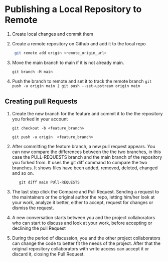 # Publishing a Local Repository to Remote
  1. Create local changes and commit them
  2. Create a remote repository on Github and add it to the local repo
     ```bash
      git remote add origin <remote_origin_url>
      ```
  3. Move the main  branch to main if it is not already main.
      ```
      git branch -M main 
      ```

  4. Push the branch to remote and set it to track the remote branch 
     `git push -u origin main | git push --set-upstream origin main`
     
     
  ## Creating  pull Requests
  1. Create the new branch for the feature and commit it to the the repository you forked in your account
      ```
      git checkout -b <feature_branch>
      ```

      ```
      git push -u origin  <feature_branch>
      ```
       
 2. After committing the feature branch, a new pull request appears. You can now compare the differences between the the two branches, in this case the PULL-REQUESTS branch and the main branch of the repository you forked from. It uses the git diff command to compare the two branches. It shows  files have been added, removed, deleted, changed and so on.
      ```git
         git diff main PUll-REQUESTS 
      ````

3. The last step click the Compare and Pull Request. Sending a request to the maintainers or the original author the repo, letting him/her look at your work, analyze it better, either to accept, request for changes or dismiss the request.

4. A new conversation starts between you and the project collaborators who can start to discuss and look at your work, before accepting or declining the pull Request

5. During the period of discussion, you and the other project collaborators can change the code to better fit the needs of the project. After that the original repository collaborators with write access can accept it or discard it, closing the Pull Request.
    
      
